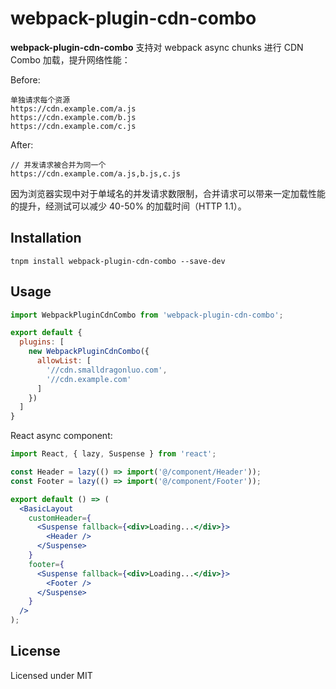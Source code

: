 webpack-plugin-cdn-combo
=================

**webpack-plugin-cdn-combo** 支持对 webpack async chunks 进行 CDN Combo 加载，提升网络性能：

Before:
```
单独请求每个资源
https://cdn.example.com/a.js
https://cdn.example.com/b.js
https://cdn.example.com/c.js
```

After:
```
// 并发请求被合并为同一个
https://cdn.example.com/a.js,b.js,c.js
```

因为浏览器实现中对于单域名的并发请求数限制，合并请求可以带来一定加载性能的提升，经测试可以减少 40-50% 的加载时间（HTTP 1.1）。

Installation
------------

```shell
tnpm install webpack-plugin-cdn-combo --save-dev
```

Usage
-----

```js
import WebpackPluginCdnCombo from 'webpack-plugin-cdn-combo';

export default {
  plugins: [
    new WebpackPluginCdnCombo({
      allowList: [
        '//cdn.smalldragonluo.com',
        '//cdn.example.com'
      ]
    })
  ]
}
```

React async component:

```jsx
import React, { lazy, Suspense } from 'react';

const Header = lazy(() => import('@/component/Header'));
const Footer = lazy(() => import('@/component/Footer'));

export default () => (
  <BasicLayout
    customHeader={
      <Suspense fallback={<div>Loading...</div>}>
        <Header />
      </Suspense>
    }
    footer={
      <Suspense fallback={<div>Loading...</div>}>
        <Footer />
      </Suspense>
    }
  />
);
```

License
-------

Licensed under MIT
